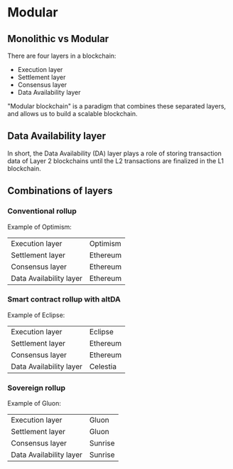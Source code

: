 # Modular

## Monolithic vs Modular

There are four layers in a blockchain:

- Execution layer
- Settlement layer
- Consensus layer
- Data Availability layer

"Modular blockchain" is a paradigm that combines these separated layers, and allows us to build a scalable blockchain.

## Data Availability layer

In short, the Data Availability (DA) layer plays a role of storing transaction data of Layer 2 blockchains until the L2 transactions are finalized in the L1 blockchain.

## Combinations of layers

### Conventional rollup

Example of Optimism:

|                         |          |
| ----------------------- | -------- |
| Execution layer         | Optimism |
| Settlement layer        | Ethereum |
| Consensus layer         | Ethereum |
| Data Availability layer | Ethereum |

### Smart contract rollup with altDA

Example of Eclipse:

|                         |          |
| ----------------------- | -------- |
| Execution layer         | Eclipse  |
| Settlement layer        | Ethereum |
| Consensus layer         | Ethereum |
| Data Availability layer | Celestia |

### Sovereign rollup

Example of Gluon:

|                         |         |
| ----------------------- | ------- |
| Execution layer         | Gluon   |
| Settlement layer        | Gluon   |
| Consensus layer         | Sunrise |
| Data Availability layer | Sunrise |
